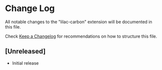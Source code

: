 # Change Log

All notable changes to the "lilac-carbon" extension will be documented in this file.

Check [Keep a Changelog](http://keepachangelog.com/) for recommendations on how to structure this file.

## [Unreleased]

- Initial release
